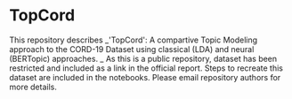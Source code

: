 # TopCord

This repository describes _'TopCord': A compartive Topic Modeling approach to the CORD-19 Dataset using classical (LDA) and neural (BERTopic) approaches.
_
As this is a public repository, dataset has been restricted and included as a link in the official report. Steps to recreate this dataset are included in the notebooks.
Please email repository authors for more details.
